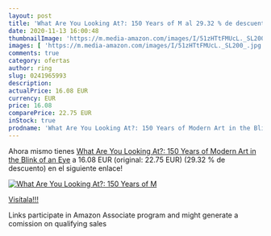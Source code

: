 ```yaml
---
layout: post
title: 'What Are You Looking At?: 150 Years of M al 29.32 % de descuento'
date: 2020-11-13 16:00:48
thumbnailImage: 'https://m.media-amazon.com/images/I/51zHTtFMUcL._SL200_.jpg'
images: [ 'https://m.media-amazon.com/images/I/51zHTtFMUcL._SL200_.jpg' ]
comments: true
category: ofertas
author: ring
slug: 0241965993
description:
actualPrice: 16.08 EUR
currency: EUR
price: 16.08
comparePrice: 22.75 EUR
inStock: true
prodname: 'What Are You Looking At?: 150 Years of Modern Art in the Blink of an Eye'
---
```


Ahora mismo tienes [What Are You Looking At?: 150 Years of Modern Art in the Blink of an Eye](https://www.amazon.es/dp/0241965993/?tag=tolees-21) a 16.08 EUR (original: 22.75 EUR) (29.32 %  de descuento) en el siguiente enlace!

[![What Are You Looking At?: 150 Years of M](https://m.media-amazon.com/images/I/51zHTtFMUcL._SL200_.jpg)](https://www.amazon.es/dp/0241965993/?tag=tolees-21)

[Visítala!!!](https://www.amazon.es/dp/0241965993/?tag=tolees-21)

Links participate in Amazon Associate program and might generate a comission on qualifying sales
